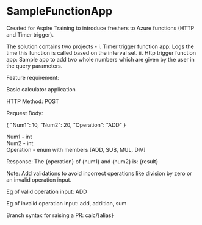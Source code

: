 # SampleFunctionApp
Created for Aspire Training to introduce freshers to Azure functions (HTTP and Timer trigger).

The solution contains two projects -
i. Timer trigger function app: Logs the time this function is called based on the interval set.
ii. Http trigger function app: Sample app to add two whole numbers which are given by the user in the query parameters.



Feature requirement: 

Basic calculator application

HTTP Method: POST

Request Body:

{
	"Num1": 10,
	"Num2": 20,
	"Operation": "ADD"
}

Num1 - int <br />
Num2 - int <br />
Operation - enum with members [ADD, SUB, MUL, DIV] <br />


Response:
The {operation} of {num1} and {num2} is: {result}


Note: Add validations to avoid incorrect operations like division by zero or an invalid operation input. <br />

Eg of valid operation input: ADD <br />

Eg of invalid operation input: add, addition, sum <br />


Branch syntax for raising a PR: calc/{alias} 
